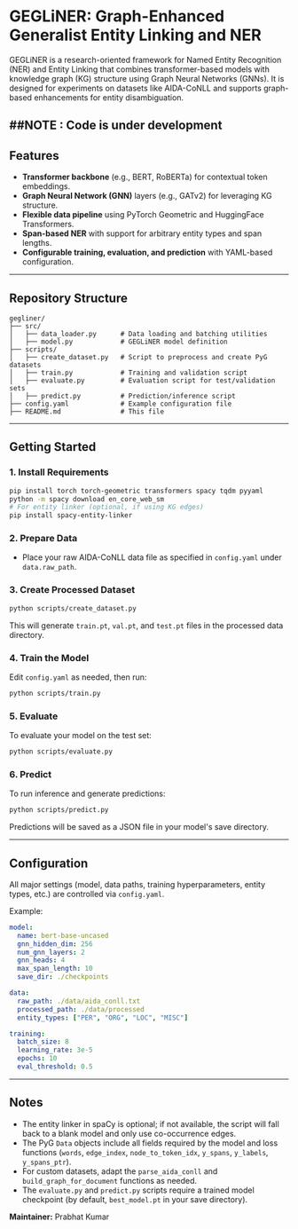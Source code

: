 # GEGLiNER: Graph-Enhanced Generalist Entity Linking and NER

GEGLiNER is a research-oriented framework for Named Entity Recognition (NER) and Entity Linking that combines transformer-based models with knowledge graph (KG) structure using Graph Neural Networks (GNNs). It is designed for experiments on datasets like AIDA-CoNLL and supports graph-based enhancements for entity disambiguation.

##NOTE : Code is under development
---

## Features

- **Transformer backbone** (e.g., BERT, RoBERTa) for contextual token embeddings.
- **Graph Neural Network (GNN)** layers (e.g., GATv2) for leveraging KG structure.
- **Flexible data pipeline** using PyTorch Geometric and HuggingFace Transformers.
- **Span-based NER** with support for arbitrary entity types and span lengths.
- **Configurable training, evaluation, and prediction** with YAML-based configuration.

---

## Repository Structure

```
gegliner/
├── src/
│   ├── data_loader.py      # Data loading and batching utilities
│   ├── model.py            # GEGLiNER model definition
├── scripts/
│   ├── create_dataset.py   # Script to preprocess and create PyG datasets
│   ├── train.py            # Training and validation script
│   ├── evaluate.py         # Evaluation script for test/validation sets
│   ├── predict.py          # Prediction/inference script
├── config.yaml             # Example configuration file
├── README.md               # This file
```

---

## Getting Started

### 1. Install Requirements

```bash
pip install torch torch-geometric transformers spacy tqdm pyyaml
python -m spacy download en_core_web_sm
# For entity linker (optional, if using KG edges)
pip install spacy-entity-linker
```

### 2. Prepare Data

- Place your raw AIDA-CoNLL data file as specified in `config.yaml` under `data.raw_path`.

### 3. Create Processed Dataset

```bash
python scripts/create_dataset.py
```

This will generate `train.pt`, `val.pt`, and `test.pt` files in the processed data directory.

### 4. Train the Model

Edit `config.yaml` as needed, then run:

```bash
python scripts/train.py
```

### 5. Evaluate

To evaluate your model on the test set:

```bash
python scripts/evaluate.py
```

### 6. Predict

To run inference and generate predictions:

```bash
python scripts/predict.py
```

Predictions will be saved as a JSON file in your model's save directory.

---

## Configuration

All major settings (model, data paths, training hyperparameters, entity types, etc.) are controlled via `config.yaml`.

Example:
```yaml
model:
  name: bert-base-uncased
  gnn_hidden_dim: 256
  num_gnn_layers: 2
  gnn_heads: 4
  max_span_length: 10
  save_dir: ./checkpoints

data:
  raw_path: ./data/aida_conll.txt
  processed_path: ./data/processed
  entity_types: ["PER", "ORG", "LOC", "MISC"]

training:
  batch_size: 8
  learning_rate: 3e-5
  epochs: 10
  eval_threshold: 0.5
```

---

## Notes

- The entity linker in spaCy is optional; if not available, the script will fall back to a blank model and only use co-occurrence edges.
- The PyG `Data` objects include all fields required by the model and loss functions (`words`, `edge_index`, `node_to_token_idx`, `y_spans`, `y_labels`, `y_spans_ptr`).
- For custom datasets, adapt the `parse_aida_conll` and `build_graph_for_document` functions as needed.
- The `evaluate.py` and `predict.py` scripts require a trained model checkpoint (by default, `best_model.pt` in your save directory).


**Maintainer:** Prabhat Kumar